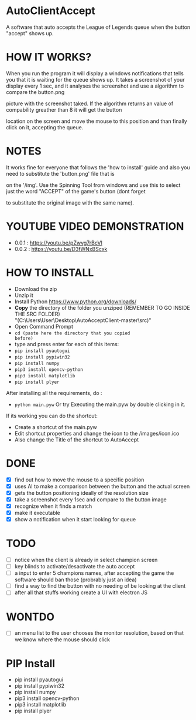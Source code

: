 # AutoClientAccept

A software that auto accepts the League of Legends queue when the button "accept" shows up.

# HOW IT WORKS?
When you run the program it will display a windows notifications that tells you that it is waiting for the queue shows up.
It takes a screenshot of your display every 1 sec, and it analyses the screenshot and use a algorithm to compare the button.png 

picture with the screenshot taked. If the algorithm returns an value of compability greather than 8 it will get the button 

location on the screen and move the mouse to this position and than finally click on it, accepting the queue.

# NOTES
It works fine for everyone that follows the 'how to install' guide and also you need to substitute the 'button.png' file that is 

on the '/img'. Use the Spinning Tool from windows and use this to select just the word "ACCEPT" of the game's button (dont forget 

to substitute the original image with the same name).


# YOUTUBE VIDEO DEMONSTRATION
- 0.0.1 : https://youtu.be/pZwvg7rBcVI
- 0.0.2 : https://youtu.be/D3fWNxBScxk

# HOW TO INSTALL
- Download the zip
- Unzip it
- Install Python https://www.python.org/downloads/
- <strong>Copy</strong> the directory of the folder you unziped
    (REMEMBER TO GO INSIDE THE SRC FOLDER)
    <br>
    "(C:\Users\User\Desktop\AutoAcceptClient-master\src)"
- Open Command Prompt 
- <code>cd (paste here the directory that you copied before)</code>
- type and press enter for each of this items:
- <code>pip install pyautogui</code>
- <code>pip install pypiwin32</code>
- <code>pip install numpy</code>
- <code>pip3 install opencv-python</code>
- <code>pip3 install matplotlib</code>
- <code>pip install plyer</code>

After installing all the requirements, do :
- <code>python main.pyw</code>
Or try Executing the main.pyw by double clicking in it.

If its working you can do the shortcut:
- Create a shortcut of the main.pyw
- Edit shortcut properties and change the icon to the /images/icon.ico
- Also change the Title of the shortcut to AutoAccept


# DONE
- [x] find out how to move the mouse to a specific position
- [x] uses AI to make a comparison between the button and the actual screen
- [x] gets the button positioning ideally of the resolution size
- [x] take a screenshot every 1sec and compare to the button image
- [x] recognize when it finds a match
- [x] make it executable
- [x] show a notification when it start looking for queue

# TODO
- [ ] notice when the client is already in select champion screen
- [ ] key blinds to activate/desactivate the auto accept
- [ ] a input to enter 5 champions names, after accepting the game the software should ban those (probrably just an idea)
- [ ] find a way to find the button with no needing of be looking at the client
- [ ] after all that stuffs working create a UI with electron JS

# WONTDO
- [ ] an menu list to the user chooses the monitor resolution, based on that we know where the mouse should click

# PIP Install
- pip install pyautogui
- pip install pypiwin32
- pip install numpy
- pip3 install opencv-python
- pip3 install matplotlib
- pip install plyer
